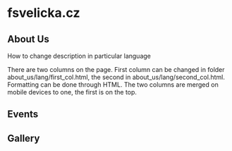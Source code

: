 # fsvelicka.cz

## About Us

How to change description in particular language

There are two columns on the page. First column can be changed in folder about_us/lang/first_col.html, the second in about_us/lang/second_col.html. Formatting can be done through HTML. The two columns are merged on mobile devices to one, the first is on the top. 

## Events



## Gallery
